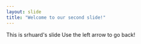 ```yaml
---
layout: slide
title: "Welcome to our second slide!"
---
```

This is srhuard's slide
Use the left arrow to go back!